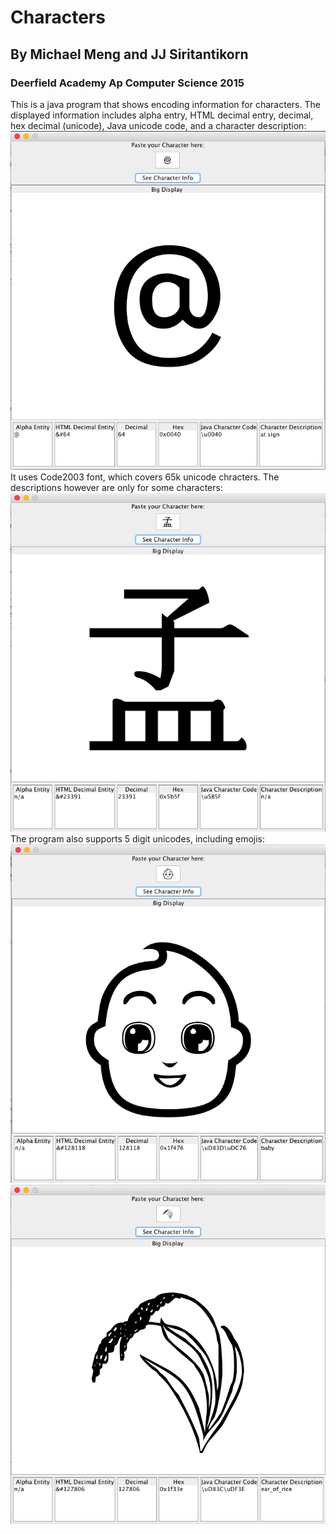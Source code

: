 # Characters
## By Michael Meng and JJ Siritantikorn
### Deerfield Academy Ap Computer Science 2015

[//]: # (Image References)

[image1]: ./img/at.png "at sign"
[image2]: ./img/meng.png "Chinese Character Meng"
[image3]: ./img/baby.png "Baby Emoji"
[image4]: ./img/rice.png "Rice Emoji"

This is a java program that shows encoding information for characters. The displayed information includes alpha entry, HTML decimal entry, decimal, hex decimal (unicode), Java unicode code, and a character description:
![alt text][image1]
It uses Code2003 font, which covers 65k unicode chracters. The descriptions however are only for some characters:
![alt text][image2]
The program also supports 5 digit unicodes, including emojis:
![alt text][image3]
![alt text][image4]


